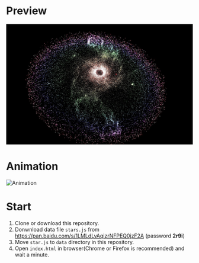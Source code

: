 # Preview
![Preview](./img/milkeyway.jpg)

# Animation
![Animation](./img/milkeyway.gif)


# Start
1. Clone or download this repository.
2. Donwnload data file `stars.js` from https://pan.baidu.com/s/1LMLdLvAqizrNFPEQ0jzF2A (password **2r9i**)
3. Move `star.js` to `data` directory in this repository.
3. Open `index.html` in browser(Chrome or Firefox is recommended) and wait a minute.